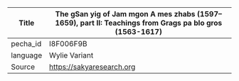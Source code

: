 |Title | The gSan yig of Jam mgon A mes zhabs (1597–1659), part II: Teachings from Grags pa blo gros (1563-1617) 
| --- | --- 
|pecha_id | I8F006F9B
|language | Wylie Variant
|Source | https://sakyaresearch.org